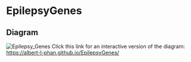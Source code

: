 # EpilepsyGenes

## Diagram
![Epilepsy_Genes](https://github.com/user-attachments/assets/4a4072c8-bee8-4f65-aca1-e144d7824fc3)
Click this link for an interactive version of the diagram:
https://albert-l-phan.github.io/EpilepsyGenes/
